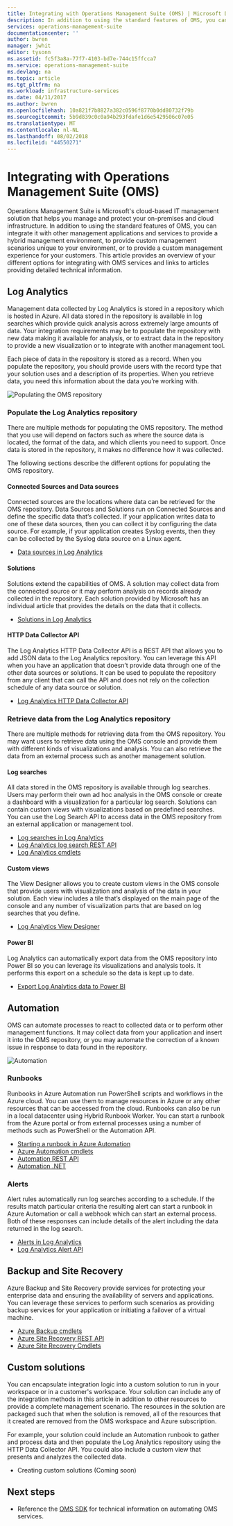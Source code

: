 ```yaml
---
title: Integrating with Operations Management Suite (OMS) | Microsoft Docs
description: In addition to using the standard features of OMS, you can integrate it with other management applications and services to provide a hybrid management environment, to provide custom management scenarios unique to your environment, or to provide a custom management experience for your customers.  This article provides an overview of your different options for integrating with OMS and links to articles providing detailed technical information.
services: operations-management-suite
documentationcenter: ''
author: bwren
manager: jwhit
editor: tysonn
ms.assetid: fc5f3a8a-77f7-4103-bd7e-744c15ffcca7
ms.service: operations-management-suite
ms.devlang: na
ms.topic: article
ms.tgt_pltfrm: na
ms.workload: infrastructure-services
ms.date: 04/11/2017
ms.author: bwren
ms.openlocfilehash: 10a821f7b8827a382c0596f8770b0dd80732f79b
ms.sourcegitcommit: 5b9d839c0c0a94b293fdafe1d6e5429506c07e05
ms.translationtype: MT
ms.contentlocale: nl-NL
ms.lasthandoff: 08/02/2018
ms.locfileid: "44550271"
---
```

# <a name="integrating-with-operations-management-suite-oms"></a>Integrating with Operations Management Suite (OMS)
Operations Management Suite is Microsoft's cloud-based IT management solution that helps you manage and protect your on-premises and cloud infrastructure.  In addition to using the standard features of OMS, you can integrate it with other management applications and services to provide a hybrid management environment, to provide custom management scenarios unique to your environment, or to provide a custom management experience for your customers.  This article provides an overview of your different options for integrating with OMS services and links to articles providing detailed technical information. 

## <a name="log-analytics"></a>Log Analytics
Management data collected by Log Analytics is stored in a repository which is hosted in Azure.  All data stored in the repository is available in log searches which provide quick analysis across extremely large amounts of data.  Your integration requirements may be to populate the repository with new data making it available for analysis, or to extract data in the repository to provide a new visualization or to integrate with another management tool.

Each piece of data in the repository is stored as a record.  When you populate the repository, you should provide users with the record type that your solution uses and a description of its properties.  When you retrieve data, you need this information about the data you’re working with.

![Populating the OMS repository](https://docstestmedia1.blob.core.windows.net/azure-media/articles/operations-management-suite/media/operations-management-suite-integration/repository.png)

### <a name="populate-the-log-analytics-repository"></a>Populate the Log Analytics repository
There are multiple methods for populating the OMS repository.  The method that you use will depend on factors such as where the source data is located, the format of the data, and which clients you need to support.  Once data is stored in the repository, it makes no difference how it was collected.

The following sections describe the different options for populating the OMS repository.

#### <a name="connected-sources-and-data-sources"></a>Connected Sources and Data sources
Connected sources are the locations where data can be retrieved for the OMS repository.  Data Sources and Solutions run on Connected Sources and define the specific data that’s collected.  If your application writes data to one of these data sources, then you can collect it by configuring the data source.  For example, if your application creates Syslog events, then they can be collected by the Syslog data source on a Linux agent.

* [Data sources in Log Analytics](../log-analytics/log-analytics-data-sources.md)

#### <a name="solutions"></a>Solutions
Solutions extend the capabilities of OMS.  A solution may collect data from the connected source or it may perform analysis on records already collected in the repository.  Each solution provided by Microsoft has an individual article that provides the details on the data that it collects.

* [Solutions in Log Analytics](../log-analytics/log-analytics-add-solutions.md)

#### <a name="http-data-collector-api"></a>HTTP Data Collector API
The Log Analytics HTTP Data Collector API is a REST API that allows you to add JSON data to the Log Analytics repository.  You can leverage this API when you have an application that doesn’t provide data through one of the other data sources or solutions.  It can be used to populate the repository from any client that can call the API and does not rely on the collection schedule of any data source or solution.

* [Log Analytics HTTP Data Collector API](../log-analytics/log-analytics-data-collector-api.md)

### <a name="retrieve-data-from-the-log-analytics-repository"></a>Retrieve data from the Log Analytics repository
There are multiple methods for retrieving data from the OMS repository.  You may want users to retrieve data using the OMS console and provide them with different kinds of visualizations and analysis.  You can also retrieve the data from an external process such as another management solution.

#### <a name="log-searches"></a>Log searches
All data stored in the OMS repository is available through log searches.  Users may perform their own ad hoc analysis in the OMS console or create a dashboard with a visualization for a particular log search.  Solutions can contain custom views with visualizations based on predefined searches.  You can use the Log Search API to access data in the OMS repository from an external application or management tool.  

* [Log searches in Log Analytics](../log-analytics/log-analytics-log-searches.md)
* [Log Analytics log search REST API](../log-analytics/log-analytics-log-search-api.md)
* [Log Analytics cmdlets](https://msdn.microsoft.com/library/mt188224.aspx)

#### <a name="custom-views"></a>Custom views
The View Designer allows you to create custom views in the OMS console that provide users with visualization and analysis of the data in your solution.  Each view includes a tile that’s displayed on the main page of the console and any number of visualization parts that are based on log searches that you define.

* [Log Analytics View Designer](../log-analytics/log-analytics-view-designer.md)

#### <a name="power-bi"></a>Power BI
Log Analytics can automatically export data from the OMS repository into Power BI so you can leverage its visualizations and analysis tools.  It performs this export on a schedule so the data is kept up to date. 

* [Export Log Analytics data to Power BI](../log-analytics/log-analytics-powerbi.md)

## <a name="automation"></a>Automation
OMS can automate processes to react to collected data or to perform other management functions.  It may collect data from your application and insert it into the OMS repository, or you may automate the correction of a known issue in response to data found in the repository. 

![Automation](https://docstestmedia1.blob.core.windows.net/azure-media/articles/operations-management-suite/media/operations-management-suite-integration/automate.png)

### <a name="runbooks"></a>Runbooks
Runbooks in Azure Automation run PowerShell scripts and workflows in the Azure cloud.  You can use them to manage resources in Azure or any other resources that can be accessed from the cloud.  Runbooks can also be run in a local datacenter using Hybrid Runbook Worker.  You can start a runbook from the Azure portal or from external processes using a number of methods such as PowerShell or the Automation API.

* [Starting a runbook in Azure Automation](../automation/automation-starting-a-runbook.md)
* [Azure Automation cmdlets](https://msdn.microsoft.com/library/dn690262.aspx)
* [Automation REST API](https://msdn.microsoft.com/library/mt662285.aspx)
* [Automation .NET](https://msdn.microsoft.com//library/mt465763.aspx)

### <a name="alerts"></a>Alerts
Alert rules automatically run log searches according to a schedule.  If the results match particular criteria the resulting alert can start a runbook in Azure Automation or call a webhook which can start an external process.  Both of these responses can include details of the alert including the data returned in the log search.

* [Alerts in Log Analytics](../log-analytics/log-analytics-alerts.md)
* [Log Analytics Alert API](../log-analytics/log-analytics-api-alerts.md)

## <a name="backup-and-site-recovery"></a>Backup and Site Recovery
Azure Backup and Site Recovery provide services for protecting your enterprise data and ensuring the availability of servers and applications.  You can leverage these services to perform such scenarios as providing backup services for your application or initiating a failover of a virtual machine.

* [Azure Backup cmdlets](https://msdn.microsoft.com/library/mt619253.aspx)
* [Azure Site Recovery REST API](https://msdn.microsoft.com/library/azure/mt750497.aspx)
* [Azure Site Recovery Cmdlets](https://msdn.microsoft.com/library/mt637930.aspx)

## <a name="custom-solutions"></a>Custom solutions
You can encapsulate integration logic into a custom solution to run in your workspace or in a customer's workspace.  Your solution can include any of the integration methods in this article in addition to other resources to provide a complete management scenario.  The resources in the solution are packaged such that when the solution is removed, all of the resources that it created are removed from the OMS workspace and Azure subscription.

For example, your solution could include an Automation runbook to gather and process data and then populate the Log Analytics repository using the HTTP Data Collector API.  You could also include a custom view that presents and analyzes the collected data.  

* Creating custom solutions (Coming soon)    

## <a name="next-steps"></a>Next steps
* Reference the [OMS SDK](operations-management-suite-sdk.md) for technical information on automating OMS services.  



